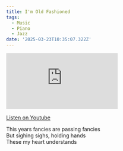 ```yaml
---
title: I'm Old Fashioned
tags:
  - Music
  - Piano
  - Jazz
date: '2025-03-23T10:35:07.322Z'
---
```


<iframe src="https://www.youtube-nocookie.com/embed/Zol78bBq3yM?modestbranding=1&showinfo=0&rel=0" title="YouTube video player" frameborder="0" allow="accelerometer; autoplay; encrypted-media; gyroscope; picture-in-picture;" allowfullscreen className="youtube_video"></iframe>

[Listen on Youtube](https://youtu.be/Zol78bBq3yM)

This years fancies are passing fancies<br />
But sighing sighs, holding hands<br />
These my heart understands

